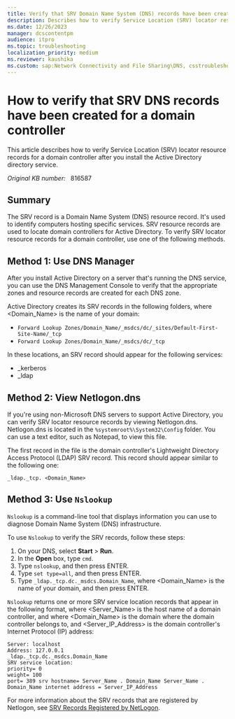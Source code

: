 ```yaml
---
title: Verify that SRV Domain Name System (DNS) records have been created
description: Describes how to verify Service Location (SRV) locator resource records for a domain controller after you install the Active Directory directory service.
ms.date: 12/26/2023
manager: dcscontentpm
audience: itpro
ms.topic: troubleshooting
localization_priority: medium
ms.reviewer: kaushika
ms.custom: sap:Network Connectivity and File Sharing\DNS, csstroubleshoot
---
```

# How to verify that SRV DNS records have been created for a domain controller

This article describes how to verify Service Location (SRV) locator resource records for a domain controller after you install the Active Directory directory service.

_Original KB number:_ &nbsp; 816587

## Summary

The SRV record is a Domain Name System (DNS) resource record. It's used to identify computers hosting specific services. SRV resource records are used to locate domain controllers for Active Directory. To verify SRV locator resource records for a domain controller, use one of the following methods.

## Method 1: Use DNS Manager

After you install Active Directory on a server that's running the DNS service, you can use the DNS Management Console to verify that the appropriate zones and resource records are created for each DNS zone.

Active Directory creates its SRV records in the following folders, where \<Domain_Name> is the name of your domain:

- `Forward Lookup Zones/Domain_Name/_msdcs/dc/_sites/Default-First-Site-Name/_tcp`
- `Forward Lookup Zones/Domain_Name/_msdcs/dc/_tcp`

In these locations, an SRV record should appear for the following services:

- _kerberos
- _ldap

## Method 2: View Netlogon.dns

If you're using non-Microsoft DNS servers to support Active Directory, you can verify SRV locator resource records by viewing Netlogon.dns. Netlogon.dns is located in the `%systemroot%\System32\Config` folder. You can use a text editor, such as Notepad, to view this file.

The first record in the file is the domain controller's Lightweight Directory Access Protocol (LDAP) SRV record. This record should appear similar to the following one:

`_ldap._tcp. <Domain_Name>`

## Method 3: Use `Nslookup`

`Nslookup` is a command-line tool that displays information you can use to diagnose Domain Name System (DNS) infrastructure.

To use `Nslookup` to verify the SRV records, follow these steps:

1. On your DNS, select **Start** > **Run**.
2. In the **Open** box, type `cmd`.
3. Type `nslookup`, and then press ENTER.
4. Type `set type=all`, and then press ENTER.
5. Type `_ldap._tcp.dc._msdcs.Domain_Name`, where \<Domain_Name> is the name of your domain, and then press ENTER.

`Nslookup` returns one or more SRV service location records that appear in the following format, where \<Server_Name> is the host name of a domain controller, and where \<Domain_Name> is the domain where the domain controller belongs to, and \<Server_IP_Address> is the domain controller's Internet Protocol (IP) address:

```console
Server: localhost
Address: 127.0.0.1
_ldap._tcp.dc._msdcs.Domain_Name
SRV service location:
priority= 0
weight= 100
port= 389 srv hostname= Server_Name . Domain_Name Server_Name . Domain_Name internet address = Server_IP_Address
```

For more information about the SRV records that are registered by Netlogon, see [SRV Records Registered by NetLogon](https://social.technet.microsoft.com/wiki/contents/articles/7608.srv-records-registered-by-net-logon.aspx).
